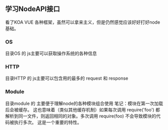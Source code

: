 ## 学习NodeAPI接口

看了KOA VUE 各种框架，虽然可以拿来主义，但是仍然感觉应该好好打好node基础。

### OS

目录OS 的 js主要可以获取操作系统的各种信息

### HTTP 

目录HTTP 的 js主要可以包含用的最多的 request 和 response

### Module 

目录module 的 主要便于理解node的各种模块组合使用
笔记：模块在第一次加载后会被缓存。 这也意味着（类似其他缓存机制）如果每次调用 require('foo') 都解析到同一文件，则返回相同的对象。多次调用 require(foo) 不会导致模块的代码被执行多次。 这是一个重要的特性。
